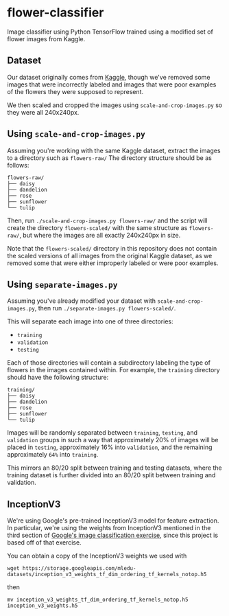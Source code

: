 # flower-classifier
Image classifier using Python TensorFlow trained using a modified set of flower images from Kaggle.

## Dataset
Our dataset originally comes from [Kaggle](https://www.kaggle.com/alxmamaev/flowers-recognition), though
we've removed some images that were incorrectly labeled and images that were poor examples
of the flowers they were supposed to represent.

We then scaled and cropped the images using `scale-and-crop-images.py` so they were all 240x240px.

## Using `scale-and-crop-images.py`
Assuming you're working with the same Kaggle dataset, extract the images to a directory such as `flowers-raw/`
The directory structure should be as follows:
```
flowers-raw/
├── daisy
├── dandelion
├── rose
├── sunflower
└── tulip
```

Then, run `./scale-and-crop-images.py flowers-raw/` and the script will create the directory `flowers-scaled/`
with the same structure as `flowers-raw/`, but where the images are all exactly 240x240px in size.

Note that the `flowers-scaled/` directory in this repository does not contain the scaled versions of all
images from the original Kaggle dataset, as we removed some that were either improperly labeled or were
poor examples.

## Using `separate-images.py`
Assuming you've already modified your dataset with `scale-and-crop-images.py`,
then run `./separate-images.py flowers-scaled/`.

This will separate each image into one of three directories:
* `training`
* `validation`
* `testing`

Each of those directories will contain a subdirectory labeling the type of flowers
in the images contained within.
For example, the `training` directory should have the following structure:
```
training/
├── daisy
├── dandelion
├── rose
├── sunflower
└── tulip
```

Images will be randomly separated between `training`, `testing`, and `validation`
groups in such a way that approximately 20% of images will be placed in `testing`,
approximately 16% into `validation`, and the remaining approximately `64%` into
`training`.

This mirrors an 80/20 split between training and testing datasets, where the
training dataset is further divided into an 80/20 split between training and
validation.

## InceptionV3
We're using Google's pre-trained InceptionV3 model for feature extraction.
In particular, we're using the weights from InceptionV3 mentioned in the third
section of [Google's image classification exercise](https://colab.research.google.com/github/google/eng-edu/blob/master/ml/pc/exercises/image_classification_part3.ipynb?utm_source=practicum-IC&utm_campaign=colab-external&utm_medium=referral&hl=en&utm_content=imageexercise3-colab#scrollTo=KMrbllgAFipZ),
since this project is based off of that exercise.

You can obtain a copy of the InceptionV3 weights we used with

`wget https://storage.googleapis.com/mledu-datasets/inception_v3_weights_tf_dim_ordering_tf_kernels_notop.h5`

then

`mv inception_v3_weights_tf_dim_ordering_tf_kernels_notop.h5 inception_v3_weights.h5`
